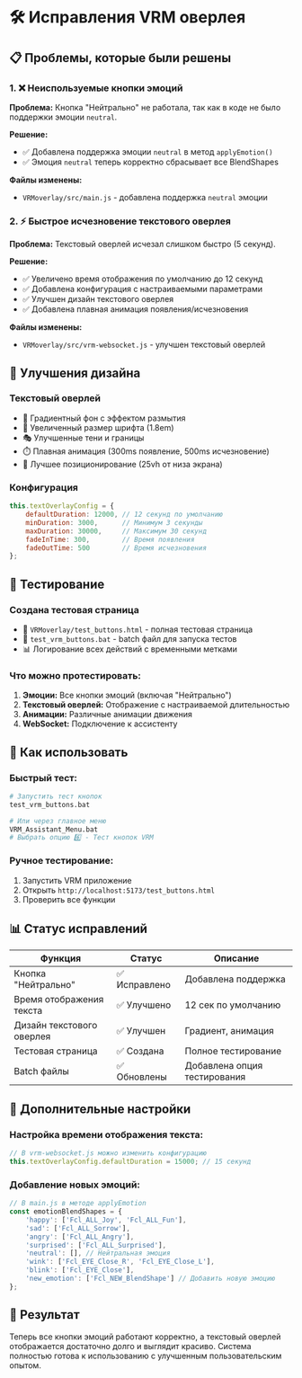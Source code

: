 # 🛠️ Исправления VRM оверлея

## 📋 Проблемы, которые были решены

### 1. ❌ Неиспользуемые кнопки эмоций

**Проблема:** Кнопка "Нейтрально" не работала, так как в коде не было поддержки эмоции `neutral`.

**Решение:**
- ✅ Добавлена поддержка эмоции `neutral` в метод `applyEmotion()`
- ✅ Эмоция `neutral` теперь корректно сбрасывает все BlendShapes

**Файлы изменены:**
- `VRMoverlay/src/main.js` - добавлена поддержка `neutral` эмоции

### 2. ⚡ Быстрое исчезновение текстового оверлея

**Проблема:** Текстовый оверлей исчезал слишком быстро (5 секунд).

**Решение:**
- ✅ Увеличено время отображения по умолчанию до 12 секунд
- ✅ Добавлена конфигурация с настраиваемыми параметрами
- ✅ Улучшен дизайн текстового оверлея
- ✅ Добавлена плавная анимация появления/исчезновения

**Файлы изменены:**
- `VRMoverlay/src/vrm-websocket.js` - улучшен текстовый оверлей

## 🎨 Улучшения дизайна

### Текстовый оверлей
- 🌈 Градиентный фон с эффектом размытия
- 📏 Увеличенный размер шрифта (1.8em)
- 🎭 Улучшенные тени и границы
- ⏱️ Плавная анимация (300ms появление, 500ms исчезновение)
- 📍 Лучшее позиционирование (25vh от низа экрана)

### Конфигурация
```javascript
this.textOverlayConfig = {
    defaultDuration: 12000, // 12 секунд по умолчанию
    minDuration: 3000,      // Минимум 3 секунды
    maxDuration: 30000,     // Максимум 30 секунд
    fadeInTime: 300,        // Время появления
    fadeOutTime: 500        // Время исчезновения
};
```

## 🧪 Тестирование

### Создана тестовая страница
- 📄 `VRMoverlay/test_buttons.html` - полная тестовая страница
- 🔧 `test_vrm_buttons.bat` - batch файл для запуска тестов
- 📊 Логирование всех действий с временными метками

### Что можно протестировать:
1. **Эмоции:** Все кнопки эмоций (включая "Нейтрально")
2. **Текстовый оверлей:** Отображение с настраиваемой длительностью
3. **Анимации:** Различные анимации движения
4. **WebSocket:** Подключение к ассистенту

## 🚀 Как использовать

### Быстрый тест:
```bash
# Запустить тест кнопок
test_vrm_buttons.bat

# Или через главное меню
VRM_Assistant_Menu.bat
# Выбрать опцию 6️⃣ - Тест кнопок VRM
```

### Ручное тестирование:
1. Запустить VRM приложение
2. Открыть `http://localhost:5173/test_buttons.html`
3. Проверить все функции

## 📊 Статус исправлений

| Функция | Статус | Описание |
|---------|--------|----------|
| Кнопка "Нейтрально" | ✅ Исправлено | Добавлена поддержка |
| Время отображения текста | ✅ Улучшено | 12 сек по умолчанию |
| Дизайн текстового оверлея | ✅ Улучшен | Градиент, анимация |
| Тестовая страница | ✅ Создана | Полное тестирование |
| Batch файлы | ✅ Обновлены | Добавлена опция тестирования |

## 🔧 Дополнительные настройки

### Настройка времени отображения текста:
```javascript
// В vrm-websocket.js можно изменить конфигурацию
this.textOverlayConfig.defaultDuration = 15000; // 15 секунд
```

### Добавление новых эмоций:
```javascript
// В main.js в методе applyEmotion
const emotionBlendShapes = {
    'happy': ['Fcl_ALL_Joy', 'Fcl_ALL_Fun'],
    'sad': ['Fcl_ALL_Sorrow'],
    'angry': ['Fcl_ALL_Angry'],
    'surprised': ['Fcl_ALL_Surprised'],
    'neutral': [], // Нейтральная эмоция
    'wink': ['Fcl_EYE_Close_R', 'Fcl_EYE_Close_L'],
    'blink': ['Fcl_EYE_Close'],
    'new_emotion': ['Fcl_NEW_BlendShape'] // Добавить новую эмоцию
};
```

## 🎯 Результат

Теперь все кнопки эмоций работают корректно, а текстовый оверлей отображается достаточно долго и выглядит красиво. Система полностью готова к использованию с улучшенным пользовательским опытом. 